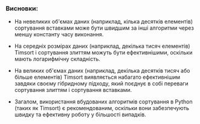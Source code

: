 ### Висновки:

- На невеликих об'ємах даних (наприклад, кілька десятків елементів) сортування вставками може бути швидшим за інші алгоритми через меншу константу часу виконання.
  
- На середніх розмірах даних (наприклад, декілька тисяч елементів) Timsort і сортування злиттям можуть бути ефективнішими, оскільки мають логарифмічну складність.

- На великих об'ємах даних (наприклад, декілька десятків тисяч або більше елементів) Timsort виявляється набагато ефективнішим завдяки своєму гібридному підходу, який поєднує в собі переваги сортування злиттям і сортування вставками.

- Загалом, використання вбудованих алгоритмів сортування в Python (таких як Timsort) є рекомендованим, оскільки вони забезпечують швидку та ефективну роботу у більшості випадків.

